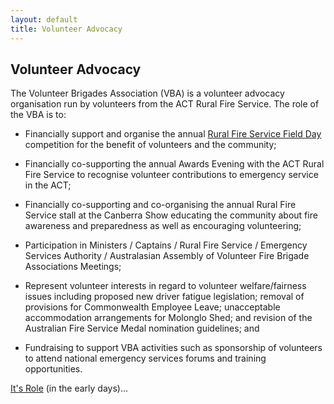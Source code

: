 ```yaml
---
layout: default
title: Volunteer Advocacy
---
```


## Volunteer Advocacy

The Volunteer Brigades Association (VBA) is a volunteer advocacy
organisation run by volunteers from the ACT Rural Fire Service. The
role of the VBA is to:


* Financially support and organise the annual [Rural Fire Service Field Day](http://www.firebreak.com.au/field-days.html) competition for the benefit of volunteers and the community;

* Financially co-supporting the annual Awards
  Evening with the ACT Rural Fire Service to recognise
  volunteer contributions to emergency service in the ACT;

* Financially co-supporting and co-organising the annual Rural
  Fire Service stall at the Canberra Show educating the
  community about fire awareness and preparedness as well as
  encouraging volunteering;

* Participation in Ministers / Captains / Rural Fire Service /
  Emergency Services Authority / Australasian Assembly of
  Volunteer Fire Brigade Associations Meetings;

* Represent volunteer interests in regard to volunteer
  welfare/fairness issues including proposed new driver fatigue
  legislation; removal of provisions for Commonwealth Employee
  Leave; unacceptable accommodation arrangements for Molonglo
  Shed; and revision of the Australian Fire Service Medal
  nomination guidelines; and

* Fundraising to support VBA activities such as sponsorship of
  volunteers to attend national emergency services forums and
  training opportunities.

[It's Role](assoc.html) (in the early days)...